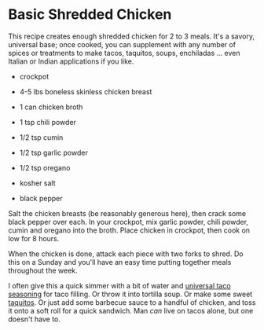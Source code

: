 Basic Shredded Chicken
======================

This recipe creates enough shredded chicken for 2 to 3 meals. It's a savory, universal base; once cooked, you can supplement with any number of spices or treatments to make tacos, taquitos, soups, enchiladas ... even Italian or Indian applications if you like.

* crockpot

* 4-5 lbs boneless skinless chicken breast
* 1 can chicken broth
* 1 tsp chili powder
* 1/2 tsp cumin
* 1/2 tsp garlic powder
* 1/2 tsp oregano
* kosher salt
* black pepper

Salt the chicken breasts (be reasonably generous here), then crack some black pepper over each. In your crockpot, mix garlic powder, chili powder, cumin and oregano into the broth. Place chicken in crockpot, then cook on low for 8 hours.

When the chicken is done, attack each piece with two forks to shred. Do this on a Sunday and you'll have an easy time putting together meals throughout the week.

I often give this a quick simmer with a bit of water and [universal taco seasoning](/seasonings/universal_taco_seasoning.md) for taco filling. Or throw it into tortilla soup. Or make some sweet [taquitos](/like_tacos/baked_taquitos.md). Or just add some barbecue sauce to a handful of chicken, and toss it onto a soft roll for a quick sandwich. Man *can* live on tacos alone, but one doesn't have to.